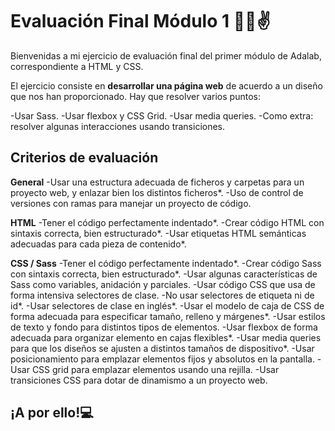 
# Evaluación Final Módulo 1 👩‍💻✌️

Bienvenidas a mi ejercicio de evaluación final del primer módulo de Adalab, correspondiente a HTML y CSS.

El ejercicio consiste en **desarrollar una página web** de acuerdo a un diseño que nos han proporcionado. Hay
que resolver varios puntos:

-Usar Sass.
-Usar flexbox y CSS Grid.
-Usar media queries.
-Como extra: resolver algunas interacciones usando transiciones.

## Criterios de evaluación

**General**
-Usar una estructura adecuada de ficheros y carpetas para un proyecto web, y enlazar bien los
distintos ficheros*.
-Uso de control de versiones con ramas para manejar un proyecto de código.

**HTML**
-Tener el código perfectamente indentado*.
-Crear código HTML con sintaxis correcta, bien estructurado*.
-Usar etiquetas HTML semánticas adecuadas para cada pieza de contenido*.

**CSS / Sass**
-Tener el código perfectamente indentado*.
-Crear código Sass con sintaxis correcta, bien estructurado*.
-Usar algunas características de Sass como variables, anidación y parciales.
-Usar código CSS que usa de forma intensiva selectores de clase. -No usar selectores de etiqueta ni
de id*.
-Usar selectores de clase en inglés*.
-Usar el modelo de caja de CSS de forma adecuada para especificar tamaño, relleno y márgenes*.
-Usar estilos de texto y fondo para distintos tipos de elementos.
-Usar flexbox de forma adecuada para organizar elemento en cajas flexibles*.
-Usar media queries para que los diseños se ajusten a distintos tamaños de dispositivo*.
-Usar posicionamiento para emplazar elementos fijos y absolutos en la pantalla.
-Usar CSS grid para emplazar elementos usando una rejilla.
-Usar transiciones CSS para dotar de dinamismo a un proyecto web.

## ¡A por ello!💻

